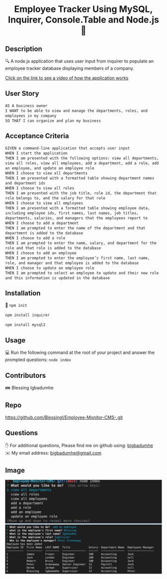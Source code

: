 
  <h1 align="center">Employee Tracker Using MySQL, Inquirer, Console.Table and Node.js 👋</h1>

## Description
  🔍 A node.js application that uses user input from inquirer to populate an employee tracker database displaying members of a company.

[Click on the link to see a video of how the application works](https://drive.google.com/file/d/1hJx75AtsPk08GDYf5bp0ts23LYjGhOAt/view)

## User Story
  
```
AS A business owner
I WANT to be able to view and manage the departments, roles, and employees in my company
SO THAT I can organize and plan my business
```
  
## Acceptance Criteria
  
``` 
GIVEN a command-line application that accepts user input
WHEN I start the application
THEN I am presented with the following options: view all departments, view all roles, view all employees, add a department, add a role, add an employee, and update an employee role
WHEN I choose to view all departments
THEN I am presented with a formatted table showing department names and department ids
WHEN I choose to view all roles
THEN I am presented with the job title, role id, the department that role belongs to, and the salary for that role
WHEN I choose to view all employees
THEN I am presented with a formatted table showing employee data, including employee ids, first names, last names, job titles, departments, salaries, and managers that the employees report to
WHEN I choose to add a department
THEN I am prompted to enter the name of the department and that department is added to the database
WHEN I choose to add a role
THEN I am prompted to enter the name, salary, and department for the role and that role is added to the database
WHEN I choose to add an employee
THEN I am prompted to enter the employee’s first name, last name, role, and manager and that employee is added to the database
WHEN I choose to update an employee role
THEN I am prompted to select an employee to update and their new role and this information is updated in the database 
```

## Installation
  💾 
`npm init`
  
`npm install inquirer`

`npm install mysql2`

## Usage
💻
Run the following command at the root of your project and answer the prompted questions:
`node index`

## Contributors
  👪 Blessing Igbadumhe

## Repo
https://github.com/BlessingI/Employee-Monitor-CMS-.git

## Questions
  ✋ For additional questions, Please find me on github using: [bigbadumhe](https://github.com/bigbadumhe)
  <br>
  ✉️ My email address: bigbadumhe@gmail.com

## Image
![EmployeeMonitorCMS](./assets/images/EMS-image1.png)
![EmployeeMonitorCMS](./assets/images/EMS-image2.png)